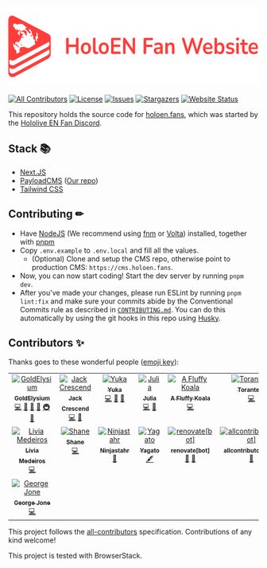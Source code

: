 <!-- markdownlint-disable -->
<picture>
  <source media="(prefers-color-scheme: dark)" srcset="/.github/assets/Logo-half-inverted.svg">
  <source media="(prefers-color-scheme: light)" srcset="/.github/assets/Logo.svg">
  <img alt="HoloEN Fan Website logo" src="/.github/assets/Logo.svg" height="160">
</picture>

<!-- markdownlint-restore -->

[![All Contributors](https://img.shields.io/github/all-contributors/GoldElysium/hef-website?style=flat-square)](#contributors-)
[![License](https://img.shields.io/github/license/GoldElysium/hef-website?style=flat-square)](https://github.com/GoldElysium/hef-website/blob/master/LICENSE)
[![Issues](https://img.shields.io/github/issues/GoldElysium/hef-website?style=flat-square)](https://github.com/GoldElysium/hef-website/issues)
[![Stargazers](https://img.shields.io/github/stars/GoldElysium/hef-website?style=flat-square)](https://github.com/GoldElysium/hef-website/stargazers)
[![Website Status](https://img.shields.io/website?style=flat-square&url=https%3A%2F%2Fholoen.fans)](https://holoen.fans)

This repository holds the source code for [holoen.fans](https://holoen.fans), which was started by the [Hololive EN Fan Discord](https://discord.gg/holoenfans).

## Stack 📚

* [Next.JS](https://nextjs.org)
* [PayloadCMS](https://payloadcms.com/) ([Our repo](https://github.com/HoloENFans/hef-website-cms))
* [Tailwind CSS](https://tailwindcss.com/)

## Contributing ✏

* Have [NodeJS](https://nodejs.org/en/download) (We recommend using [fnm](https://github.com/Schniz/fnm) or [Volta](https://volta.sh/)) installed, together with [pnpm](https://pnpm.io)
* Copy `.env.example` to `.env.local` and fill all the values.
  * (Optional) Clone and setup the CMS repo, otherwise point to production CMS: `https://cms.holoen.fans`.
* Now, you can now start coding! Start the dev server by running `pnpm dev`.
* After you've made your changes, please run ESLint by running `pnpm lint:fix` and make sure your commits abide by the Conventional Commits rule as described in [`CONTRIBUTING.md`](https://github.com/GoldElysium/hef-website/blob/master/CONTRIBUTING.md). You can do this automatically by using the git hooks in this repo using [Husky](https://github.com/typicode/husky).

## Contributors ✨

Thanks goes to these wonderful people ([emoji key](https://allcontributors.org/docs/en/emoji-key)):

<!-- ALL-CONTRIBUTORS-LIST:START - Do not remove or modify this section -->
<!-- prettier-ignore-start -->
<!-- markdownlint-disable -->
<table>
  <tbody>
    <tr>
      <td align="center" valign="top" width="14.28%"><a href="https://github.com/GoldElysium"><img src="https://avatars.githubusercontent.com/u/48455312?v=4?s=100" width="100px;" alt="GoldElysium"/><br /><sub><b>GoldElysium</b></sub></a><br /><a href="https://github.com/GoldElysium/hef-website/commits?author=GoldElysium" title="Code">💻</a> <a href="https://github.com/GoldElysium/hef-website/commits?author=GoldElysium" title="Documentation">📖</a> <a href="#design-GoldElysium" title="Design">🎨</a> <a href="#maintenance-GoldElysium" title="Maintenance">🚧</a> <a href="#infra-GoldElysium" title="Infrastructure (Hosting, Build-Tools, etc)">🚇</a> <a href="https://github.com/GoldElysium/hef-website/pulls?q=is%3Apr+reviewed-by%3AGoldElysium" title="Reviewed Pull Requests">👀</a></td>
      <td align="center" valign="top" width="14.28%"><a href="https://github.com/JackCrescend"><img src="https://avatars.githubusercontent.com/u/33298232?v=4?s=100" width="100px;" alt="Jack Crescend"/><br /><sub><b>Jack Crescend</b></sub></a><br /><a href="https://github.com/GoldElysium/hef-website/commits?author=JackCrescend" title="Code">💻</a> <a href="#design-JackCrescend" title="Design">🎨</a></td>
      <td align="center" valign="top" width="14.28%"><a href="https://edqe.me/"><img src="https://avatars.githubusercontent.com/u/34704796?v=4?s=100" width="100px;" alt="Yuka"/><br /><sub><b>Yuka</b></sub></a><br /><a href="https://github.com/GoldElysium/hef-website/commits?author=Edqe14" title="Code">💻</a> <a href="https://github.com/GoldElysium/hef-website/commits?author=Edqe14" title="Documentation">📖</a> <a href="#design-Edqe14" title="Design">🎨</a></td>
      <td align="center" valign="top" width="14.28%"><a href="https://github.com/K4rakara"><img src="https://avatars.githubusercontent.com/u/40474474?v=4?s=100" width="100px;" alt="Julia"/><br /><sub><b>Julia</b></sub></a><br /><a href="https://github.com/GoldElysium/hef-website/commits?author=K4rakara" title="Code">💻</a> <a href="#design-K4rakara" title="Design">🎨</a></td>
      <td align="center" valign="top" width="14.28%"><a href="https://github.com/koleare"><img src="https://avatars.githubusercontent.com/u/84549008?v=4?s=100" width="100px;" alt="A Fluffy Koala"/><br /><sub><b>A Fluffy Koala</b></sub></a><br /><a href="https://github.com/GoldElysium/hef-website/commits?author=koleare" title="Code">💻</a></td>
      <td align="center" valign="top" width="14.28%"><a href="https://github.com/Toranteru"><img src="https://avatars.githubusercontent.com/u/102710095?v=4?s=100" width="100px;" alt="Toranteru"/><br /><sub><b>Toranteru</b></sub></a><br /><a href="https://github.com/GoldElysium/hef-website/commits?author=Toranteru" title="Code">💻</a></td>
      <td align="center" valign="top" width="14.28%"><a href="https://github.com/waylaidwanderer"><img src="https://avatars.githubusercontent.com/u/2882110?v=4?s=100" width="100px;" alt="Joel"/><br /><sub><b>Joel</b></sub></a><br /><a href="https://github.com/GoldElysium/hef-website/commits?author=waylaidwanderer" title="Code">💻</a> <a href="#design-waylaidwanderer" title="Design">🎨</a></td>
    </tr>
    <tr>
      <td align="center" valign="top" width="14.28%"><a href="https://github.com/LiviaMedeiros"><img src="https://avatars.githubusercontent.com/u/74449973?v=4?s=100" width="100px;" alt="Livia Medeiros"/><br /><sub><b>Livia Medeiros</b></sub></a><br /><a href="https://github.com/GoldElysium/hef-website/commits?author=LiviaMedeiros" title="Code">💻</a></td>
      <td align="center" valign="top" width="14.28%"><a href="https://kbot.ca/"><img src="https://avatars.githubusercontent.com/u/13106700?v=4?s=100" width="100px;" alt="Shane"/><br /><sub><b>Shane</b></sub></a><br /><a href="https://github.com/GoldElysium/hef-website/commits?author=killbasa" title="Code">💻</a></td>
      <td align="center" valign="top" width="14.28%"><a href="https://github.com/Ninjastahr"><img src="https://avatars.githubusercontent.com/u/10507354?v=4?s=100" width="100px;" alt="Ninjastahr"/><br /><sub><b>Ninjastahr</b></sub></a><br /><a href="https://github.com/GoldElysium/hef-website/issues?q=author%3ANinjastahr" title="Bug reports">🐛</a></td>
      <td align="center" valign="top" width="14.28%"><a href="https://github.com/Yagato"><img src="https://avatars.githubusercontent.com/u/35155190?v=4?s=100" width="100px;" alt="Yagato"/><br /><sub><b>Yagato</b></sub></a><br /><a href="#content-Yagato" title="Content">🖋</a></td>
      <td align="center" valign="top" width="14.28%"><a href="https://github.com/apps/renovate"><img src="https://avatars.githubusercontent.com/in/2740?v=4?s=100" width="100px;" alt="renovate[bot]"/><br /><sub><b>renovate[bot]</b></sub></a><br /><a href="#maintenance-renovate[bot]" title="Maintenance">🚧</a> <a href="#tool-renovate[bot]" title="Tools">🔧</a></td>
      <td align="center" valign="top" width="14.28%"><a href="https://github.com/apps/allcontributors"><img src="https://avatars.githubusercontent.com/in/23186?v=4?s=100" width="100px;" alt="allcontributors[bot]"/><br /><sub><b>allcontributors[bot]</b></sub></a><br /><a href="#tool-allcontributors[bot]" title="Tools">🔧</a></td>
      <td align="center" valign="top" width="14.28%"><a href="https://twitter.com/pyonyura"><img src="https://user-images.githubusercontent.com/48455312/259434530-f714cbcf-d9bb-44a6-b2bc-cee0f97608dd.jpg?s=100" width="100px;" alt="yurapyon"/><br /><sub><b>yurapyon</b></sub></a><br /><a href="#design" title="Design">🎨</a></td>
    </tr>
    <tr>
      <td align="center" valign="top" width="14.28%"><a href="https://github.com/j1george"><img src="https://avatars.githubusercontent.com/u/8826818?v=4?s=100" width="100px;" alt="George Jone"/><br /><sub><b>George Jone</b></sub></a><br /><a href="https://github.com/GoldElysium/hef-website/commits?author=j1george" title="Code">💻</a></td>
    </tr>
  </tbody>
</table>

<!-- markdownlint-restore -->
<!-- prettier-ignore-end -->

<!-- ALL-CONTRIBUTORS-LIST:END -->

This project follows the [all-contributors](https://github.com/all-contributors/all-contributors) specification. Contributions of any kind welcome!

This project is tested with BrowserStack.
